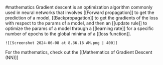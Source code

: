 #mathematics 
Gradient descent is an optimization algorithm commonly used in neural networks that involves [[Forward propagation]] to get the prediction of a model, [[Backpropagation]] to get the gradients of the loss with respect to the params of a model, and then an [[update rule]] to optimize the params of a model through a [[learning rate]] for a specific number of epochs to the global minima of a [[loss function]].

	![[Screenshot 2024-06-08 at 8.36.16 AM.png | 400]]


For the mathematics, check out the [[Mathematics of Gradient Descent (NN)]]


